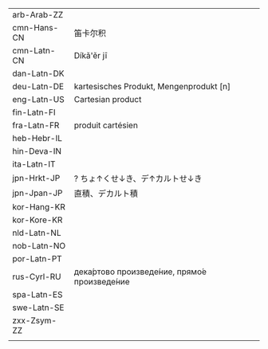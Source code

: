 | | | |
|-|-|-|
| arb-Arab-ZZ |  |  |
| cmn-Hans-CN | 笛卡尔积 |  |
| cmn-Latn-CN | Díkǎ'ěr jī |  |
| dan-Latn-DK |  |  |
| deu-Latn-DE | kartesisches Produkt, Mengenprodukt [n] |  |
| eng-Latn-US | Cartesian product |  |
| fin-Latn-FI |  |  |
| fra-Latn-FR | produit cartésien |  |
| heb-Hebr-IL |  |  |
| hin-Deva-IN |  |  |
| ita-Latn-IT |  |  |
| jpn-Hrkt-JP | ? ちょ↑くせ↓き、デ↑カルト­せ↓き |  |
| jpn-Jpan-JP | 直積、デカルト積 |  |
| kor-Hang-KR |  |  |
| kor-Kore-KR |  |  |
| nld-Latn-NL |  |  |
| nob-Latn-NO |  |  |
| por-Latn-PT |  |  |
| rus-Cyrl-RU | дека́ртово произведе́ние, прямо́е произведе́ние |  |
| spa-Latn-ES |  |  |
| swe-Latn-SE |  |  |
| zxx-Zsym-ZZ |  |  |
|  |  |  |
